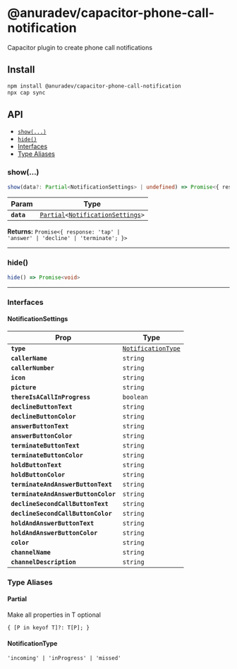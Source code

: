# @anuradev/capacitor-phone-call-notification

Capacitor plugin to create phone call notifications

## Install

```bash
npm install @anuradev/capacitor-phone-call-notification
npx cap sync
```

## API

<docgen-index>

* [`show(...)`](#show)
* [`hide()`](#hide)
* [Interfaces](#interfaces)
* [Type Aliases](#type-aliases)

</docgen-index>

<docgen-api>
<!--Update the source file JSDoc comments and rerun docgen to update the docs below-->

### show(...)

```typescript
show(data?: Partial<NotificationSettings> | undefined) => Promise<{ response: 'tap' | 'answer' | 'decline' | 'terminate'; }>
```

| Param      | Type                                                                                                        |
| ---------- | ----------------------------------------------------------------------------------------------------------- |
| **`data`** | <code><a href="#partial">Partial</a>&lt;<a href="#notificationsettings">NotificationSettings</a>&gt;</code> |

**Returns:** <code>Promise&lt;{ response: 'tap' | 'answer' | 'decline' | 'terminate'; }&gt;</code>

--------------------


### hide()

```typescript
hide() => Promise<void>
```

--------------------


### Interfaces


#### NotificationSettings

| Prop                                | Type                                                          |
| ----------------------------------- | ------------------------------------------------------------- |
| **`type`**                          | <code><a href="#notificationtype">NotificationType</a></code> |
| **`callerName`**                    | <code>string</code>                                           |
| **`callerNumber`**                  | <code>string</code>                                           |
| **`icon`**                          | <code>string</code>                                           |
| **`picture`**                       | <code>string</code>                                           |
| **`thereIsACallInProgress`**        | <code>boolean</code>                                          |
| **`declineButtonText`**             | <code>string</code>                                           |
| **`declineButtonColor`**            | <code>string</code>                                           |
| **`answerButtonText`**              | <code>string</code>                                           |
| **`answerButtonColor`**             | <code>string</code>                                           |
| **`terminateButtonText`**           | <code>string</code>                                           |
| **`terminateButtonColor`**          | <code>string</code>                                           |
| **`holdButtonText`**                | <code>string</code>                                           |
| **`holdButtonColor`**               | <code>string</code>                                           |
| **`terminateAndAnswerButtonText`**  | <code>string</code>                                           |
| **`terminateAndAnswerButtonColor`** | <code>string</code>                                           |
| **`declineSecondCallButtonText`**   | <code>string</code>                                           |
| **`declineSecondCallButtonColor`**  | <code>string</code>                                           |
| **`holdAndAnswerButtonText`**       | <code>string</code>                                           |
| **`holdAndAnswerButtonColor`**      | <code>string</code>                                           |
| **`color`**                         | <code>string</code>                                           |
| **`channelName`**                   | <code>string</code>                                           |
| **`channelDescription`**            | <code>string</code>                                           |


### Type Aliases


#### Partial

Make all properties in T optional

<code>{ [P in keyof T]?: T[P]; }</code>


#### NotificationType

<code>'incoming' | 'inProgress' | 'missed'</code>

</docgen-api>
